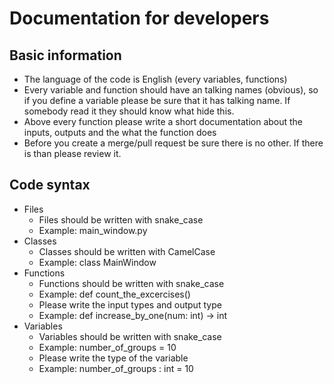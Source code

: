 <h1>Documentation for developers</h1>
<h2>Basic information</h2>

- The language of the code is English (every variables, functions)
- Every variable and function should have an talking names
(obvious), so if you define a variable please be sure that
it has talking name.
If somebody read it they should know what hide this.
- Above every function please write a short documentation about the inputs, outputs and the what the function does
- Before you create a merge/pull request be sure there is no other. If there is than please review it.

<h2>Code syntax</h2>

- Files
  - Files should be written with snake_case
  - Example: main_window.py
- Classes
  - Classes should be written with CamelCase
  - Example: class MainWindow
- Functions
  - Functions should be written with snake_case
  - Example: def count_the_excercises()
  - Please write the input types and output type
  - Example: def increase_by_one(num: int) -> int
- Variables
  - Variables should be written with snake_case
  - Example: number_of_groups = 10
  - Please write the type of the variable
  - Example: number_of_groups : int = 10